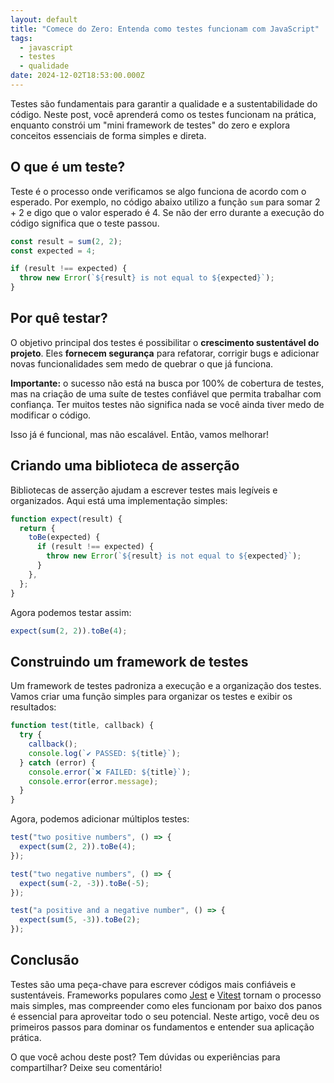 ```yaml
---
layout: default
title: "Comece do Zero: Entenda como testes funcionam com JavaScript"
tags:
  - javascript
  - testes
  - qualidade
date: 2024-12-02T18:53:00.000Z
---
```

Testes são fundamentais para garantir a qualidade e a sustentabilidade do código. Neste post, você aprenderá como os testes funcionam na prática, enquanto constrói um "mini framework de testes" do zero e explora conceitos essenciais de forma simples e direta.

## O que é um teste?

Teste é o processo onde verificamos se algo funciona de acordo com o esperado. Por exemplo, no código abaixo utilizo a função `sum` para somar 2 + 2 e digo que o valor esperado é 4. Se não der erro durante a execução do código significa que o teste passou.

```javascript
const result = sum(2, 2);
const expected = 4;

if (result !== expected) {
  throw new Error(`${result} is not equal to ${expected}`);
}
```

## Por quê testar?

O objetivo principal dos testes é possibilitar o **crescimento sustentável do projeto**. Eles **fornecem segurança** para refatorar, corrigir bugs e adicionar novas funcionalidades sem medo de quebrar o que já funciona.

**Importante:** o sucesso não está na busca por 100% de cobertura de testes, mas na criação de uma suíte de testes confiável que permita trabalhar com confiança. Ter muitos testes não significa nada se você ainda tiver medo de modificar o código.

Isso já é funcional, mas não escalável. Então, vamos melhorar!

## Criando uma biblioteca de asserção

Bibliotecas de asserção ajudam a escrever testes mais legíveis e organizados. Aqui está uma implementação simples:

```javascript
function expect(result) {
  return {
    toBe(expected) {
      if (result !== expected) {
        throw new Error(`${result} is not equal to ${expected}`);
      }
    },
  };
}
```

Agora podemos testar assim:

```javascript
expect(sum(2, 2)).toBe(4);
```

## Construindo um framework de testes

Um framework de testes padroniza a execução e a organização dos testes. Vamos criar uma função simples para organizar os testes e exibir os resultados:

```javascript
function test(title, callback) {
  try {
    callback();
    console.log(`✔️ PASSED: ${title}`);
  } catch (error) {
    console.error(`❌ FAILED: ${title}`);
    console.error(error.message);
  }
}
```

Agora, podemos adicionar múltiplos testes:

```javascript
test("two positive numbers", () => {
  expect(sum(2, 2)).toBe(4);
});

test("two negative numbers", () => {
  expect(sum(-2, -3)).toBe(-5);
});

test("a positive and a negative number", () => {
  expect(sum(5, -3)).toBe(2);
});
```

## Conclusão

Testes são uma peça-chave para escrever códigos mais confiáveis e sustentáveis. Frameworks populares como [Jest](https://jestjs.io/) e [Vitest](https://vitest.dev/) tornam o processo mais simples, mas compreender como eles funcionam por baixo dos panos é essencial para aproveitar todo o seu potencial. Neste artigo, você deu os primeiros passos para dominar os fundamentos e entender sua aplicação prática.

O que você achou deste post? Tem dúvidas ou experiências para compartilhar? Deixe seu comentário!
